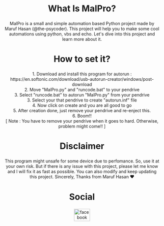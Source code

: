 <h1 align="center">What Is MalPro?</h1>

###

<p align="center">MalPro is a small and simple automation based Python project made by Maruf Hasan (@the-psycoder). This project will help you to make some cool automations using python, vbs and echo. Let's dive into this project and learn more about it.</p>

###

<h1 align="center">How to set it?</h1>

###

<p align="center">
  1. Download and install this program for autorun : https://en.softonic.com/download/usb-autorun-creator/windows/post-download<br>
  2. Move "MalPro.py" and "runcode.bat" to your pendrive<br>
  3. Select "runcode.bat" to autorun "MalPro.py" from your pendrive<br>
  3. Select your that pendrive to create "autorun.inf" file<br>
  4. Now click on create and you are all good to go<br>
  5. After creation done, just remove your pendrive and re-enject this.<br>
  6. Boom!!<br>
  [ Note : You have to remove your pendrive when it goes to hard. Otherwise, problem might come!! ]
</p>

###

<h1 align="center">Disclaimer</h1>

###

<p align="center">This program might unsafe for some device due to perfomance. So, use it at your own risk. But if there is any issue with this project, please let me know and I will fix it as fast as possible. You can also modify and keep updating this project. Sincerely, Thanks from Maruf Hasan ❤</p>

###

<h1 align="center">Social</h1>

###

<div align="center">
  <a href="https://www.facebook.com/psyman.one" target="_blank">
    <img src="https://raw.githubusercontent.com/maurodesouza/profile-readme-generator/master/src/assets/icons/social/facebook/default.svg" width="52" height="40" alt="facebook logo"  />
  </a>
</div>

###
